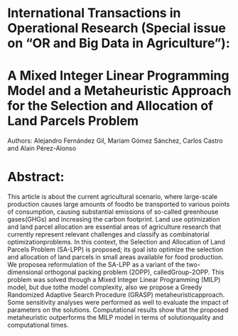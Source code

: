 # International Transactions in Operational Research (Special issue on “OR and Big Data in Agriculture”): 
# A Mixed Integer Linear Programming Model and a Metaheuristic Approach for the Selection and Allocation of Land Parcels Problem

Authors: Alejandro Fernández Gil, Mariam Gómez Sánchez, Carlos Castro and Alain Pérez-Alonso

# Abstract: 
This article is about the current agricultural scenario, where large-scale production causes large amounts of foodto be transported to various points of consumption, causing substantial emissions of so-called greenhouse gases(GHGs) and increasing the carbon footprint. Land use optimization and land parcel allocation are essential areas of agriculture research that currently represent relevant challenges and classify as combinatorial optimizationproblems. In this context, the Selection and Allocation of Land Parcels Problem (SA-LPP) is proposed; its goal isto optimize the selection and allocation of land parcels in small areas available for food production. We proposea reformulation of the SA-LPP as a variant of the two-dimensional orthogonal packing problem (2OPP), calledGroup-2OPP. This problem was solved through a Mixed Integer Linear Programming (MILP) model, but due tothe model complexity, also we propose a Greedy Randomized Adaptive Search Procedure (GRASP) metaheuristicapproach. Some sensitivity analyses were performed as well to evaluate the impact of parameters on the solutions. Computational results show that the proposed metaheuristic outperforms the MILP model in terms of solutionquality and computational times.
